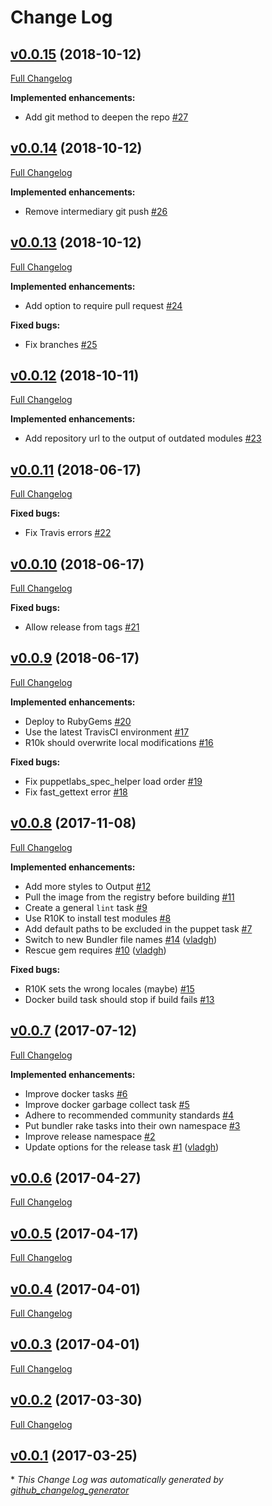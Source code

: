 # Change Log

## [v0.0.15](https://github.com/vladgh/vtasks/tree/v0.0.15) (2018-10-12)
[Full Changelog](https://github.com/vladgh/vtasks/compare/v0.0.14...v0.0.15)

**Implemented enhancements:**

- Add git method to deepen the repo [\#27](https://github.com/vladgh/vtasks/issues/27)

## [v0.0.14](https://github.com/vladgh/vtasks/tree/v0.0.14) (2018-10-12)
[Full Changelog](https://github.com/vladgh/vtasks/compare/v0.0.13...v0.0.14)

**Implemented enhancements:**

- Remove intermediary git push [\#26](https://github.com/vladgh/vtasks/issues/26)

## [v0.0.13](https://github.com/vladgh/vtasks/tree/v0.0.13) (2018-10-12)
[Full Changelog](https://github.com/vladgh/vtasks/compare/v0.0.12...v0.0.13)

**Implemented enhancements:**

- Add option to require pull request [\#24](https://github.com/vladgh/vtasks/issues/24)

**Fixed bugs:**

- Fix branches [\#25](https://github.com/vladgh/vtasks/issues/25)

## [v0.0.12](https://github.com/vladgh/vtasks/tree/v0.0.12) (2018-10-11)
[Full Changelog](https://github.com/vladgh/vtasks/compare/v0.0.11...v0.0.12)

**Implemented enhancements:**

- Add repository url to the output of outdated modules [\#23](https://github.com/vladgh/vtasks/issues/23)

## [v0.0.11](https://github.com/vladgh/vtasks/tree/v0.0.11) (2018-06-17)
[Full Changelog](https://github.com/vladgh/vtasks/compare/v0.0.10...v0.0.11)

**Fixed bugs:**

- Fix Travis errors [\#22](https://github.com/vladgh/vtasks/issues/22)

## [v0.0.10](https://github.com/vladgh/vtasks/tree/v0.0.10) (2018-06-17)
[Full Changelog](https://github.com/vladgh/vtasks/compare/v0.0.9...v0.0.10)

**Fixed bugs:**

- Allow release from tags [\#21](https://github.com/vladgh/vtasks/issues/21)

## [v0.0.9](https://github.com/vladgh/vtasks/tree/v0.0.9) (2018-06-17)
[Full Changelog](https://github.com/vladgh/vtasks/compare/v0.0.8...v0.0.9)

**Implemented enhancements:**

- Deploy to RubyGems [\#20](https://github.com/vladgh/vtasks/issues/20)
- Use the latest TravisCI environment [\#17](https://github.com/vladgh/vtasks/issues/17)
- R10k should overwrite local modifications [\#16](https://github.com/vladgh/vtasks/issues/16)

**Fixed bugs:**

- Fix puppetlabs\_spec\_helper load order [\#19](https://github.com/vladgh/vtasks/issues/19)
- Fix fast\_gettext error [\#18](https://github.com/vladgh/vtasks/issues/18)

## [v0.0.8](https://github.com/vladgh/vtasks/tree/v0.0.8) (2017-11-08)
[Full Changelog](https://github.com/vladgh/vtasks/compare/v0.0.7...v0.0.8)

**Implemented enhancements:**

- Add more styles to Output [\#12](https://github.com/vladgh/vtasks/issues/12)
- Pull the image from the registry before building [\#11](https://github.com/vladgh/vtasks/issues/11)
- Create a general `lint` task [\#9](https://github.com/vladgh/vtasks/issues/9)
- Use R10K to install test modules [\#8](https://github.com/vladgh/vtasks/issues/8)
- Add default paths to be excluded in the puppet task  [\#7](https://github.com/vladgh/vtasks/issues/7)
- Switch to new Bundler file names [\#14](https://github.com/vladgh/vtasks/pull/14) ([vladgh](https://github.com/vladgh))
- Rescue gem requires [\#10](https://github.com/vladgh/vtasks/pull/10) ([vladgh](https://github.com/vladgh))

**Fixed bugs:**

- R10K sets the wrong locales \(maybe\) [\#15](https://github.com/vladgh/vtasks/issues/15)
- Docker build task should stop if build fails [\#13](https://github.com/vladgh/vtasks/issues/13)

## [v0.0.7](https://github.com/vladgh/vtasks/tree/v0.0.7) (2017-07-12)
[Full Changelog](https://github.com/vladgh/vtasks/compare/v0.0.6...v0.0.7)

**Implemented enhancements:**

- Improve docker tasks [\#6](https://github.com/vladgh/vtasks/issues/6)
- Improve docker garbage collect task [\#5](https://github.com/vladgh/vtasks/issues/5)
- Adhere to recommended community standards [\#4](https://github.com/vladgh/vtasks/issues/4)
- Put bundler rake tasks into their own namespace [\#3](https://github.com/vladgh/vtasks/issues/3)
- Improve release namespace [\#2](https://github.com/vladgh/vtasks/issues/2)
- Update options for the release task [\#1](https://github.com/vladgh/vtasks/pull/1) ([vladgh](https://github.com/vladgh))

## [v0.0.6](https://github.com/vladgh/vtasks/tree/v0.0.6) (2017-04-27)
[Full Changelog](https://github.com/vladgh/vtasks/compare/v0.0.5...v0.0.6)

## [v0.0.5](https://github.com/vladgh/vtasks/tree/v0.0.5) (2017-04-17)
[Full Changelog](https://github.com/vladgh/vtasks/compare/v0.0.4...v0.0.5)

## [v0.0.4](https://github.com/vladgh/vtasks/tree/v0.0.4) (2017-04-01)
[Full Changelog](https://github.com/vladgh/vtasks/compare/v0.0.3...v0.0.4)

## [v0.0.3](https://github.com/vladgh/vtasks/tree/v0.0.3) (2017-04-01)
[Full Changelog](https://github.com/vladgh/vtasks/compare/v0.0.2...v0.0.3)

## [v0.0.2](https://github.com/vladgh/vtasks/tree/v0.0.2) (2017-03-30)
[Full Changelog](https://github.com/vladgh/vtasks/compare/v0.0.1...v0.0.2)

## [v0.0.1](https://github.com/vladgh/vtasks/tree/v0.0.1) (2017-03-25)


\* *This Change Log was automatically generated by [github_changelog_generator](https://github.com/skywinder/Github-Changelog-Generator)*